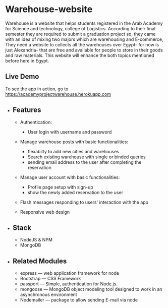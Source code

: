 # Warehouse-website

Warehouse is a website that helps students registered in the Arab Academy for Science and technology, college of Logistics. According to their final semester they are required to submit a graduation project so, they came with an idea of mixing two majors which are warehousing and E-commerce, They need a website to collects all the warehouses over Egypt- for now is just Alexandria- that are free and available for people to store in their goods and raw materials. This website will enhance the both topics mentioned before here in Egypt.


## Live Demo

 To see the app in action, go to https://academyprojectwarehouse.herokuapp.com
 
* ## Features
   * Authentication:
     * User login with username and password
  
  * Manage warehouse posts with basic functionalities:
    * flexabilty to add new cities and warehouses
    * Search existing warehouse with single or binded queries
    * sending email address to the user after completing the reservation

  * Manage user account with basic functionalities:
    * Profile page setup with sign-up
    * show the newly added reservation to the user
    
  * Flash messages responding to users' interaction with the app

  * Responsive web design

* ## Stack
   * NodeJS & NPM
   * MongoDB
   
* ## Related Modules
   * express — web application framework for node
   * Bootstrap — CSS Framework
   * passport — Simple, authentication for Node.js.
   * mongoose — MongoDB object modeling tool designed to work in an asynchronous environment
   * Nodemailer — package to allow sending E-mail via node
